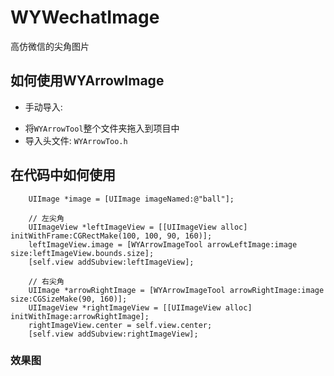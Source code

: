 # WYWechatImage #
高仿微信的尖角图片

## 如何使用WYArrowImage ##

- 手动导入:
* 将`WYArrowTool`整个文件夹拖入到项目中
* 导入头文件: `WYArrowToo.h`

## 在代码中如何使用 ##
```objctive-c
    UIImage *image = [UIImage imageNamed:@"ball"];

    // 左尖角
    UIImageView *leftImageView = [[UIImageView alloc] initWithFrame:CGRectMake(100, 100, 90, 160)];
    leftImageView.image = [WYArrowImageTool arrowLeftImage:image size:leftImageView.bounds.size];
    [self.view addSubview:leftImageView];
    
    // 右尖角
    UIImage *arrowRightImage = [WYArrowImageTool arrowRightImage:image size:CGSizeMake(90, 160)];
    UIImageView *rightImageView = [[UIImageView alloc] initWithImage:arrowRightImage];
    rightImageView.center = self.view.center;
    [self.view addSubview:rightImageView];
```
### 效果图 ###


